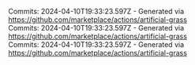 Commits: 2024-04-10T19:33:23.597Z - Generated via https://github.com/marketplace/actions/artificial-grass
<br>
Commits: 2024-04-10T19:33:23.597Z - Generated via https://github.com/marketplace/actions/artificial-grass
<br>
Commits: 2024-04-10T19:33:23.597Z - Generated via https://github.com/marketplace/actions/artificial-grass
<br>
